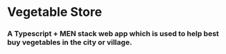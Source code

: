 <div style={{textAlign: "center"}}>
<h1>
  Vegetable Store
 </h1>
 <h3>
  A Typescript + MEN stack web app which is used to help best buy vegetables in the city or village.
 </h3>
</div>
